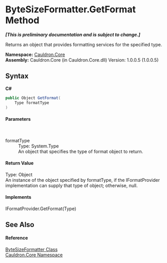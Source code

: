 # ByteSizeFormatter.GetFormat Method 
 _**\[This is preliminary documentation and is subject to change.\]**_

Returns an object that provides formatting services for the specified type.

**Namespace:**&nbsp;<a href="N_Cauldron_Core">Cauldron.Core</a><br />**Assembly:**&nbsp;Cauldron.Core (in Cauldron.Core.dll) Version: 1.0.0.5 (1.0.0.5)

## Syntax

**C#**<br />
``` C#
public Object GetFormat(
	Type formatType
)
```


#### Parameters
&nbsp;<dl><dt>formatType</dt><dd>Type: System.Type<br />An object that specifies the type of format object to return.</dd></dl>

#### Return Value
Type: Object<br />An instance of the object specified by formatType, if the IFormatProvider implementation can supply that type of object; otherwise, null.

#### Implements
IFormatProvider.GetFormat(Type)<br />

## See Also


#### Reference
<a href="T_Cauldron_Core_ByteSizeFormatter">ByteSizeFormatter Class</a><br /><a href="N_Cauldron_Core">Cauldron.Core Namespace</a><br />